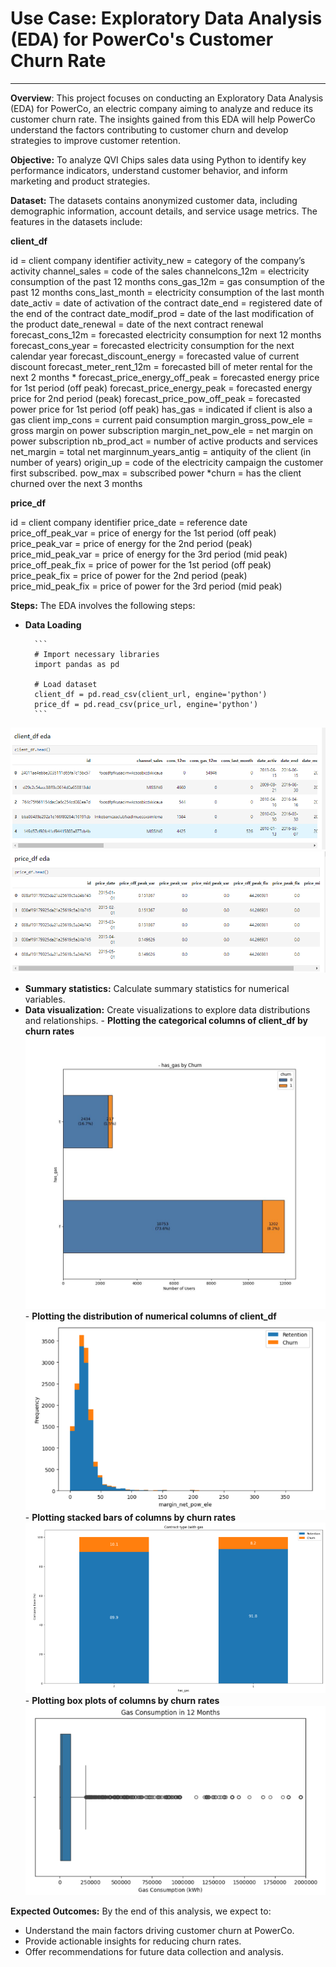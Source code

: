# Use Case: Exploratory Data Analysis (EDA) for PowerCo's Customer Churn Rate
---

**Overview**:
This project focuses on conducting an Exploratory Data Analysis (EDA) for PowerCo, an electric company aiming to analyze and reduce its customer churn rate. The insights gained from this EDA will help PowerCo understand the factors contributing to customer churn and develop strategies to improve customer retention.

**Objective:** 
To analyze QVI Chips sales data using Python to identify key performance indicators, understand customer behavior, and inform marketing and product strategies.

**Dataset:**
The datasets contains anonymized customer data, including demographic information, account details, and service usage metrics. The features in the datasets include:

**client_df**

id = client company identifier
activity_new = category of the company’s activity channel_sales = code of the sales channelcons_12m = electricity consumption of the past 12 months
cons_gas_12m = gas consumption of the past 12 months
cons_last_month = electricity consumption of the last month
date_activ = date of activation of the contract
date_end = registered date of the end of the contract
date_modif_prod = date of the last modification of the product
date_renewal = date of the next contract renewal
forecast_cons_12m = forecasted electricity consumption for next 12 months
forecast_cons_year = forecasted electricity consumption for the next calendar year
forecast_discount_energy = forecasted value of current discount
forecast_meter_rent_12m = forecasted bill of meter rental for the next 2 months * forecast_price_energy_off_peak = forecasted energy price for 1st period (off peak)
forecast_price_energy_peak = forecasted energy price for 2nd period (peak)
forecast_price_pow_off_peak = forecasted power price for 1st period (off peak)
has_gas = indicated if client is also a gas client imp_cons = current paid consumption
margin_gross_pow_ele = gross margin on power subscription
margin_net_pow_ele = net margin on power subscription
nb_prod_act = number of active products and services
net_margin = total net marginnum_years_antig = antiquity of the client (in number of years)
origin_up = code of the electricity campaign the customer first subscribed.
pow_max = subscribed power *churn = has the client churned over the next 3 months

**price_df**

id = client company identifier
price_date = reference date
price_off_peak_var = price of energy for the 1st period (off peak)
price_peak_var = price of energy for the 2nd period (peak)
price_mid_peak_var = price of energy for the 3rd period (mid peak)
price_off_peak_fix = price of power for the 1st period (off peak)
price_peak_fix = price of power for the 2nd period (peak)
price_mid_peak_fix = price of power for the 3rd period (mid peak)

**Steps:**
The EDA involves the following steps:
- **Data Loading**

        ```
        # Import necessary libraries
        import pandas as pd

        # Load dataset
        client_df = pd.read_csv(client_url, engine='python')
        price_df = pd.read_csv(price_url, engine='python')
        ```
![client_df](<Images/Screenshot (204).png>)
![price_df](<Images/Screenshot (203).png>)


- **Summary statistics:** Calculate summary statistics for numerical variables.
- **Data visualization:** Create visualizations to explore data distributions and relationships.
        - **Plotting the categorical columns of client_df by churn rates**
![Has gas by churn](Images/has_gas_by_churn.jpg)  
        - **Plotting the distribution of numerical columns of client_df**
![net margin on power subscription](<Images/Screenshot (206).png>)
        - **Plotting stacked bars of columns by churn rates**
![Churn rate by has gas](<Images/Screenshot (208).png>)
        - **Plotting box plots of columns by churn rates**
![Gas consumption 12 months](<Images/Screenshot (210).png>)


**Expected Outcomes:**
By the end of this analysis, we expect to:
- Understand the main factors driving customer churn at PowerCo.
- Provide actionable insights for reducing churn rates.
- Offer recommendations for future data collection and analysis.